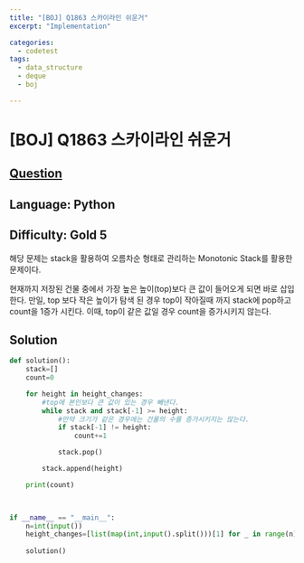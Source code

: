 ```yaml
---
title: "[BOJ] Q1863 스카이라인 쉬운거"
excerpt: "Implementation"

categories:
  - codetest
tags:
  - data_structure
  - deque
  - boj

---
```

# [BOJ] Q1863 스카이라인 쉬운거
## [Question](https://www.acmicpc.net/problem/1863)
## Language: Python
## Difficulty: Gold 5

해당 문제는 stack을 활용하여 오름차순 형태로 관리하는 Monotonic Stack를 활용한 문제이다.

현재까지 저장된 건물 중에서 가장 높은 높이(top)보다 큰 값이 들어오게 되면 바로 삽입한다. 만일, top 보다 작은 높이가 탐색 된 경우 top이 작아질때 까지 stack에 pop하고 count을 1증가 시킨다. 이때, top이 같은 값일 경우 count을 증가시키지 않는다. 

## Solution

```python
def solution():
    stack=[]
    count=0

    for height in height_changes:
        #top에 본인보다 큰 값이 있는 경우 빼낸다.
        while stack and stack[-1] >= height:
            #만약 크기가 같은 경우에는 건물의 수를 증가시키지는 않는다.
            if stack[-1] != height:
                count+=1

            stack.pop()

        stack.append(height)

    print(count)
        


if __name__ == "__main__":
    n=int(input())
    height_changes=[list(map(int,input().split()))[1] for _ in range(n)]+[0]
    
    solution()
```